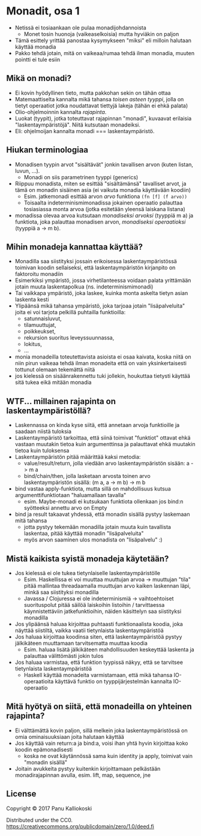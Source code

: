 # Monadit, osa 1

* Netissä ei tosiaankaan ole pulaa monadijohdannoista
  * Monet tosin huonoja (vaikeaselkoisia) mutta hyviäkin on paljon
* Tämä esittely yrittää panostaa kysymykseen "miksi" eli milloin
  halutaan käyttää monadia
* Pakko tehdä jotain, mitä on vaikeaa/rumaa tehdä ilman monadia, muuten
  pointti ei tule esiin

## Mikä on monadi?

* Ei kovin hyödyllinen tieto, mutta pakkohan sekin on tähän ottaa
* Matemaattiselta kannalta mikä tahansa _toisen asteen tyyppi_, jolla on
  tietyt operaatiot jotka noudattavat tiettyjä lakeja (tähän ei ehkä
  palata)
* Olio-ohjelmoinnin kannalta _rajapinta_.
* Luokat (tyypit), jotka toteuttavat rajapinnan "monadi", kuvaavat
  erilaisia "laskentaympäristöjä".  Niitä kutsutaan monadeiksi.
* Eli: ohjelmoijan kannalta monadi === laskentaympäristö.

## Hiukan terminologiaa

* Monadisen tyypin arvot "sisältävät" jonkin tavallisen arvon (kuten
  listan, luvun, ...).
  * Monadi on siis parametrinen tyyppi (generics)
* Riippuu monadista, miten se esittää "sisältämänsä" tavalliset arvot,
  ja tämä on monadin sisäinen asia (ei vaikuta monadia käyttävään
  koodiin)
  * Esim. jatkemonadi esittää arvon _arvo_ funktiona ``(fn [f] (f
    arvo))``
  * Toisaalta indeterminismimonadissa jokainen operaatio palauttaa
    tosiasiassa monta arvoa (jotka esitetään yleensä laiskana listana)
* monadissa olevaa arvoa kutsutaan _monadiseksi arvoksi_ (tyyppiä m a)
  ja funktiota, joka palauttaa monadisen arvon, _monadiseksi
  operaatioksi_ (tyyppiä a -> m b).

## Mihin monadeja kannattaa käyttää?

* Monadilla saa siistityksi jossain erikoisessa laskentaympäristössä
  toimivan koodin sellaiseksi, että laskentaympäristön kirjanpito on
  faktoroitu monadiin
* Esimerkiksi ympäristö, jossa virhetilanteessa voidaan palata
  yrittämään jotain muuta laskentapolkua (ns. indeterminismimonadi)
* Tai vaikkapa ympäristö, joka laskee, kuinka monta askelta tietyn asian
  laskenta kesti
* Ylipäänsä mikä tahansa ympäristö, joka tarjoaa jotain "lisäpalveluita"
  joita ei voi tarjota pelkillä puhtailla funktioilla: 
  * satunnaisluvut,
  * tilamuuttujat, 
  * poikkeukset, 
  * rekursion suoritus leveyssuunnassa, 
  * lokitus,
  * ...
* monia monadeilla toteutettavista asioista ei osaa kaivata, koska niitä
  on niin pirun vaikeaa tehdä ilman monadeita että on vain
  yksinkertaisesti tottunut olemaan tekemättä niitä
* jos kielessä on sisäänrakennettu tuki jollekin, houkuttaa tietysti
  käyttää sitä tukea eikä mitään monadia

## WTF... millainen rajapinta on laskentaympäristöllä?

* Laskennassa on kinda kyse siitä, että annetaan arvoja funktioille ja
  saadaan niistä tuloksia
* Laskentaympäristö tarkoittaa, että siinä toimivat "funktiot" ottavat
  ehkä vastaan muutakin tietoa kuin argumenttinsa ja palauttavat ehkä
  muutakin tietoa kuin tuloksensa
* Laskentaympäristön pitää määrittää kaksi metodia:
  * value/result/return, jolla viedään arvo laskentaympäristön sisään: a
    -> m a
  * bind/chain/then, jolla lasketaan arvosta toinen arvo
    laskentaympäristön sisällä: (m a, a -> m b) -> m b
* bind vastaa apply-funktiota, mutta sillä on mahdollisuus kutsua
  argumenttifunktiotaan "haluamallaan tavalla"
  * esim. Maybe-monadi ei kutsukaan funktiota ollenkaan jos bind:n
    syötteeksi annettu arvo on Empty
* bind ja result takaavat yhdessä, että monadin sisällä pystyy laskemaan
  mitä tahansa
  * jotta pystyy tekemään monadilla jotain muuta kuin tavallista
    laskentaa, pitää käyttää monadin "lisäpalveluita"
  * myös arvon saaminen ulos monadista on "lisäpalvelu" :)

## Mistä kaikista syistä monadeja käytetään?

* Jos kielessä ei ole tukea tietynlaiselle laskentaympäristölle
  * Esim. Haskellissa ei voi muuttaa muuttujan arvoa -> muuttujan "tila"
    pitää mallintaa threadaamalla muuttujan arvo kaiken laskennan läpi,
    minkä saa siistityksi monadilla
  * Javassa / Clojuressa ei ole indeterminismiä -> vaihtoehtoiset
    suorituspolut pitää säilöä laiskoihin listoihin / tarvittaessa
    käynnistettäviin jatkefunktioihin, näiden käsittelyn saa siistityksi
    monadilla
* Jos ylipäänsä haluaa kirjoittaa puhtaasti funktionaalista koodia, joka
  näyttää siistiltä, vaikka vaatii tietynlaista laskentaympäristöä
* Jos haluaa kirjoittaa koodinsa siten, että laskentaympäristöä pystyy
  jälkikäteen muuttamaan tarvitsematta muuttaa koodia
  * Esim. haluaa lisätä jälkikäteen mahdollisuuden keskeyttää laskenta
    ja palauttaa välittömästi jokin tulos
* Jos haluaa varmistaa, että funktion tyypissä näkyy, että se tarvitsee
  tietynlaista laskentaympäristöä
  * Haskell käyttää monadeita varmistamaan, että mikä tahansa
    IO-operaatioita käyttävä funktio on tyyppijärjestelmän kannalta
    IO-operaatio

## Mitä hyötyä on siitä, että monadeilla on yhteinen rajapinta?

* Ei välttämättä kovin paljon, sillä melkein joka laskentaympäristössä
  on omia ominaisuuksiaan joita halutaan käyttää
* Jos käyttää vain return:a ja bind:a, voisi ihan yhtä hyvin kirjoittaa
  koko koodin epämonadisesti
  * koska ne ovat käytännössä sama kuin identity ja apply, toimivat vain
    "monadin sisällä"
* Joitain avukkeita pystyy kuitenkin kirjoittamaan pelkästään
  monadirajapinnan avulla, esim. lift, map, sequence, jne

## License

Copyright © 2017 Panu Kalliokoski

Distributed under the CC0.
https://creativecommons.org/publicdomain/zero/1.0/deed.fi

